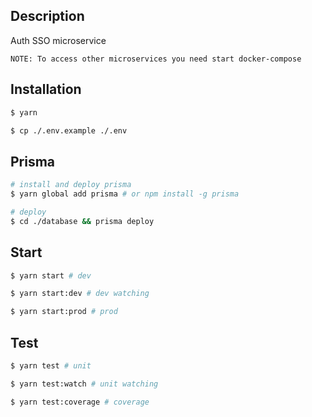 ## Description

Auth SSO microservice

`NOTE: To access other microservices you need start docker-compose`

## Installation

```bash
$ yarn

$ cp ./.env.example ./.env
```

## Prisma

```bash
# install and deploy prisma
$ yarn global add prisma # or npm install -g prisma

# deploy
$ cd ./database && prisma deploy
```

## Start

```bash
$ yarn start # dev

$ yarn start:dev # dev watching

$ yarn start:prod # prod
```

## Test

```bash
$ yarn test # unit

$ yarn test:watch # unit watching

$ yarn test:coverage # coverage
```

